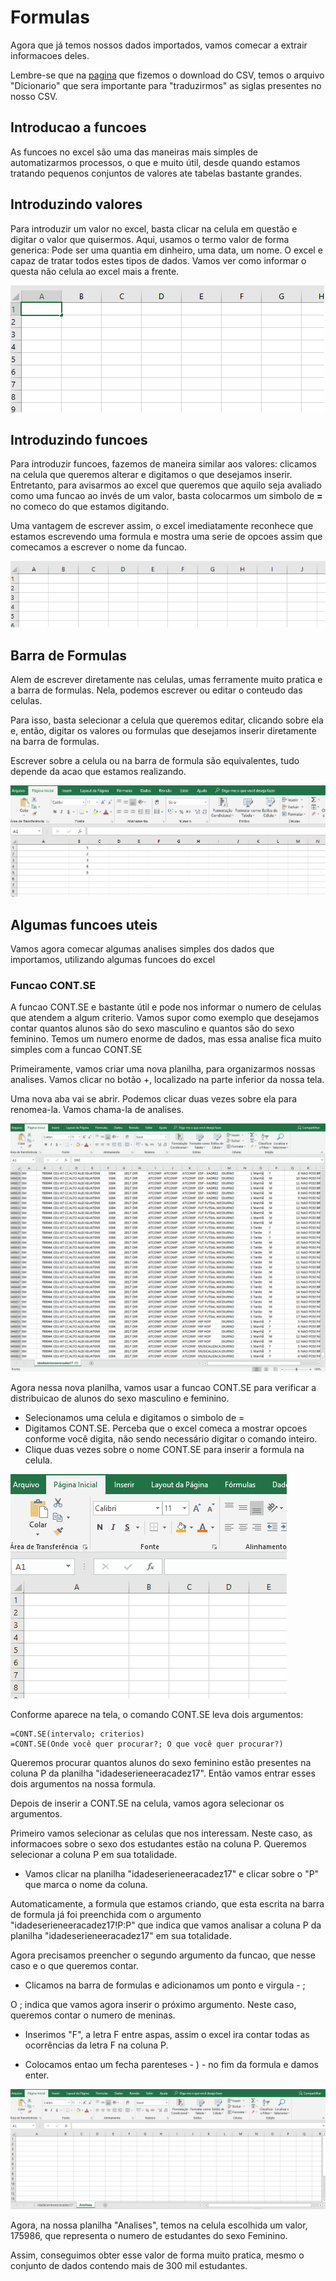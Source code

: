 # Formulas

Agora que já temos nossos dados importados, vamos comecar a extrair informacoes deles.

Lembre-se que na [pagina](http://dados.prefeitura.sp.gov.br/dataset/perfil-dos-educandos-cor-raca-idade-sexo-necessidades-educacionais-especiais) que fizemos o download do CSV, temos o arquivo "Dicionario" que sera importante para "traduzirmos" as siglas presentes no nosso CSV.

## Introducao a funcoes

As funcoes no excel são uma das maneiras mais simples de automatizarmos processos, o que e muito útil, desde quando estamos tratando pequenos conjuntos de valores ate tabelas bastante grandes.

## Introduzindo valores
Para introduzir um valor no excel, basta clicar na celula em questão e digitar o valor que quisermos. Aqui, usamos o termo valor de forma generica: Pode ser uma quantia em dinheiro, uma data, um nome. O excel e capaz de tratar todos estes tipos de dados. Vamos ver como informar o questa não celula ao excel mais a frente.

![Valores](Valores.gif)


## Introduzindo funcoes
Para introduzir funcoes, fazemos de maneira similar aos valores: clicamos na celula que queremos alterar e digitamos o que desejamos inserir. Entretanto, para avisarmos ao excel que queremos que aquilo seja avaliado como uma funcao ao invés de um valor, basta colocarmos um simbolo de **=** no comeco do que estamos digitando.

Uma vantagem de escrever assim, o excel imediatamente reconhece que estamos escrevendo uma formula e mostra uma serie de opcoes assim que comecamos a escrever o nome da funcao.

![Funcao](Funcao.gif)

## Barra de Formulas

Alem de escrever diretamente nas celulas, umas ferramente muito pratica e a barra de formulas. Nela, podemos escrever ou editar o conteudo das celulas.

Para isso, basta selecionar a celula que queremos editar, clicando sobre ela e, então, digitar os valores ou formulas que desejamos inserir diretamente na barra de formulas.

Escrever sobre a celula ou na barra de formula são equivalentes, tudo depende da acao que estamos realizando.

![formulaBar](formulaBar.gif)

## Algumas funcoes uteis

Vamos agora comecar algumas analises simples dos dados que importamos, utilizando algumas funcoes do excel

### Funcao CONT.SE
A funcao CONT.SE e bastante útil e pode nos informar o numero de celulas que atendem a algum criterio. Vamos supor como exemplo que desejamos contar quantos alunos são do sexo masculino e quantos são do sexo feminino. Temos um numero enorme de dados, mas essa analise fica muito simples com a funcao CONT.SE

Primeiramente, vamos criar uma nova planilha, para organizarmos nossas analises. Vamos clicar no botão +, localizado na parte inferior da nossa tela.

Uma nova aba vai se abrir. Podemos clicar duas vezes sobre ela para renomea-la. Vamos chama-la de analises.

![NewSheet](NewSheet.gif)

Agora nessa nova planilha, vamos usar a funcao CONT.SE para verificar a distribuicao de alunos do sexo masculino e feminino.

* Selecionamos uma celula e digitamos o simbolo de =
* Digitamos CONT.SE. Perceba que o excel comeca a mostrar opcoes conforme você digita, não sendo necessário digitar o comando inteiro.
* Clique duas vezes sobre o nome CONT.SE para inserir a formula na celula.

![InsertForm](insertForm.gif)

Conforme aparece na tela, o comando CONT.SE leva dois argumentos:

	=CONT.SE(intervalo; criterios)
	=CONT.SE(Onde você quer procurar?; O que você quer procurar?)
 
Queremos procurar quantos alunos do sexo feminino estão presentes na coluna P da planilha "idadeserieneeracadez17". Então vamos entrar esses dois argumentos na nossa formula.

Depois de inserir a CONT.SE na celula, vamos agora selecionar os argumentos.

Primeiro vamos selecionar as celulas que nos interessam. Neste caso, as informacoes sobre o sexo dos estudantes estão na coluna P. Queremos selecionar a coluna P em sua totalidade. 

* Vamos clicar na planilha "idadeserieneeracadez17" e clicar sobre o "P" que marca o nome da coluna.

Automaticamente, a formula que estamos criando, que esta escrita na barra de formula já foi preenchida com o argumento "idadeserieneeracadez17!P:P" que indica que vamos analisar a coluna P da planilha "idadeserieneeracadez17" em sua totalidade.

Agora precisamos preencher o segundo argumento da funcao, que nesse caso e o que queremos contar. 

* Clicamos na barra de formulas e adicionamos um ponto e virgula - ;

O ; indica que vamos agora inserir o próximo argumento. Neste caso, queremos contar o numero de meninas.

* Inserimos "F", a letra F entre aspas, assim o excel ira contar todas as ocorrências da letra F na coluna P.

* Colocamos entao um fecha parenteses - ) - no fim da formula e damos enter.


![ArgsContSe](argsContse.gif)

Agora, na nossa planilha "Analises", temos na celula escolhida um valor, 175986, que representa o numero de estudantes do sexo Feminino.

Assim, conseguimos obter esse valor de forma muito pratica, mesmo o conjunto de dados contendo mais de 300 mil estudantes.

